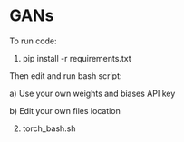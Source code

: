 # GANs

To run code:

1) pip install -r requirements.txt  

Then edit and run bash script: 

a) Use your own weights and biases API key

b) Edit your own files location 

2) torch_bash.sh 





